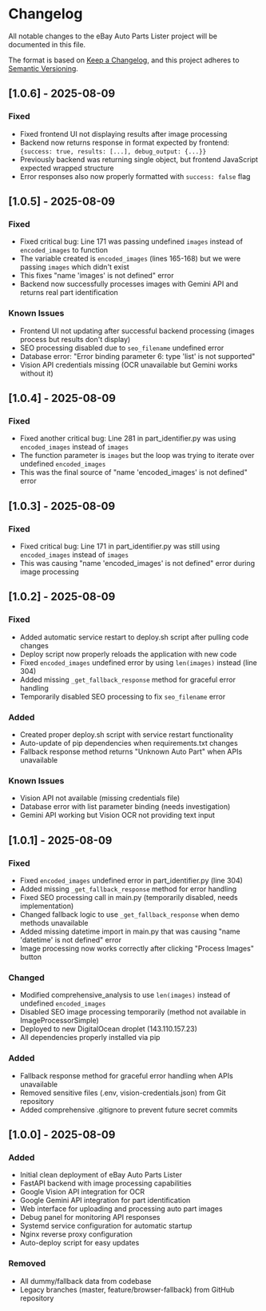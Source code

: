 # Changelog

All notable changes to the eBay Auto Parts Lister project will be documented in this file.

The format is based on [Keep a Changelog](https://keepachangelog.com/en/1.0.0/),
and this project adheres to [Semantic Versioning](https://semver.org/spec/v2.0.0.html).

## [1.0.6] - 2025-08-09

### Fixed
- Fixed frontend UI not displaying results after image processing
- Backend now returns response in format expected by frontend: `{success: true, results: [...], debug_output: {...}}`
- Previously backend was returning single object, but frontend JavaScript expected wrapped structure
- Error responses also now properly formatted with `success: false` flag

## [1.0.5] - 2025-08-09

### Fixed
- Fixed critical bug: Line 171 was passing undefined `images` instead of `encoded_images` to function
- The variable created is `encoded_images` (lines 165-168) but we were passing `images` which didn't exist
- This fixes "name 'images' is not defined" error
- Backend now successfully processes images with Gemini API and returns real part identification

### Known Issues
- Frontend UI not updating after successful backend processing (images process but results don't display)
- SEO processing disabled due to `seo_filename` undefined error
- Database error: "Error binding parameter 6: type 'list' is not supported"
- Vision API credentials missing (OCR unavailable but Gemini works without it)

## [1.0.4] - 2025-08-09

### Fixed
- Fixed another critical bug: Line 281 in part_identifier.py was using `encoded_images` instead of `images`
- The function parameter is `images` but the loop was trying to iterate over undefined `encoded_images`
- This was the final source of "name 'encoded_images' is not defined" error

## [1.0.3] - 2025-08-09

### Fixed
- Fixed critical bug: Line 171 in part_identifier.py was still using `encoded_images` instead of `images`
- This was causing "name 'encoded_images' is not defined" error during image processing

## [1.0.2] - 2025-08-09

### Fixed
- Added automatic service restart to deploy.sh script after pulling code changes
- Deploy script now properly reloads the application with new code
- Fixed `encoded_images` undefined error by using `len(images)` instead (line 304)
- Added missing `_get_fallback_response` method for graceful error handling
- Temporarily disabled SEO processing to fix `seo_filename` error

### Added
- Created proper deploy.sh script with service restart functionality
- Auto-update of pip dependencies when requirements.txt changes
- Fallback response method returns "Unknown Auto Part" when APIs unavailable

### Known Issues
- Vision API not available (missing credentials file)
- Database error with list parameter binding (needs investigation)
- Gemini API working but Vision OCR not providing text input

## [1.0.1] - 2025-08-09

### Fixed
- Fixed `encoded_images` undefined error in part_identifier.py (line 304)
- Added missing `_get_fallback_response` method for error handling
- Fixed SEO processing call in main.py (temporarily disabled, needs implementation)
- Changed fallback logic to use `_get_fallback_response` when demo methods unavailable
- Added missing datetime import in main.py that was causing "name 'datetime' is not defined" error
- Image processing now works correctly after clicking "Process Images" button

### Changed
- Modified comprehensive_analysis to use `len(images)` instead of undefined `encoded_images`
- Disabled SEO image processing temporarily (method not available in ImageProcessorSimple)
- Deployed to new DigitalOcean droplet (143.110.157.23)
- All dependencies properly installed via pip

### Added
- Fallback response method for graceful error handling when APIs unavailable
- Removed sensitive files (.env, vision-credentials.json) from Git repository
- Added comprehensive .gitignore to prevent future secret commits

## [1.0.0] - 2025-08-09

### Added
- Initial clean deployment of eBay Auto Parts Lister
- FastAPI backend with image processing capabilities
- Google Vision API integration for OCR
- Google Gemini API integration for part identification
- Web interface for uploading and processing auto part images
- Debug panel for monitoring API responses
- Systemd service configuration for automatic startup
- Nginx reverse proxy configuration
- Auto-deploy script for easy updates

### Removed
- All dummy/fallback data from codebase
- Legacy branches (master, feature/browser-fallback) from GitHub repository
